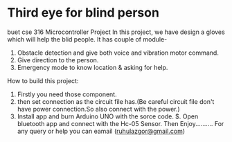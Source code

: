# Third eye for blind person
 buet cse 316 Microcontroller Project
In this project, we have design a gloves which will help the blid people.
It has couple of module-
1. Obstacle detection and give both voice and vibration motor command.
2. Give direction to the person.
3. Emergency mode to know location & asking for help.

How to build this project:
1. Firstly you need those component.
2. then set connection as the circuit file has.(Be careful circuit file don't have power connection.So also connect with the power.)
3. Install app and burn Arduino UNO with the sorce code.
$. Open bluetooth app and connect with the Hc-05 Sensor. Then Enjoy..........
For any query or help you can eamail (ruhulazgor@gmail.com)